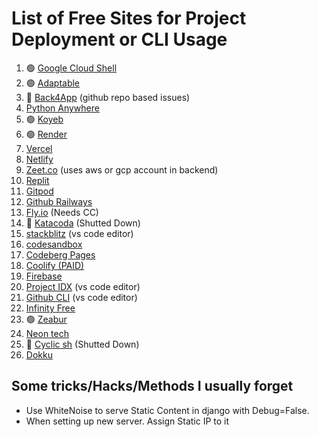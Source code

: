 # List of Free Sites for Project Deployment or CLI Usage

1. 🟢 [Google Cloud Shell](https://shell.cloud.google.com/?show=ide%2Cterminal)
2. 🟢 [Adaptable](https://adaptable.io/app/dashboard#)
3. 🔴 [Back4App](https://dashboard.back4app.com/apps)  (github repo based issues)
4. [Python Anywhere](https://www.pythonanywhere.com/login/)
5. 🟢 [Koyeb](https://app.koyeb.com/)
6. 🟢 [Render](https://dashboard.render.com/)
7. [Vercel](https://vercel.com/)
8. [Netlify](https://app.netlify.com/teams/dhimanparas20/overview)
9. [Zeet.co](https://zeet.co/team-dhimanparas20/console/home)  (uses aws or gcp account in backend)
10. [Replit](https://replit.com/~)
11. [Gitpod](https://gitpod.io/)
12. [Github Railways](https://railway.app/new/github)
13. [Fly.io](https://fly.io/dashboard)  (Needs CC)
14. 🔴 [Katacoda](https://www.katacoda.com/)   (Shutted Down)
15. [stackblitz](https://stackblitz.com/)   (vs code editor)
16. [codesandbox](https://codesandbox.io/dashboard/recent)
17. [Codeberg Pages](https://codeberg.page/)
18. [Coolify (PAID)](https://app.coolify.io/subscription/new)
19. [Firebase](https://firebase.google.com/)
20. [Project IDX](https://idx.google.com/)  (vs code editor)
21. [Github CLI](https://cli.github.com/)  (vs code editor)
22. [Infinity Free](https://infinityfree.net/)
23. 🟢 [Zeabur](https://zeabur.com/pricing)
24. [Neon tech](https://neon.tech/pricing)
25. 🔴 [Cyclic sh](https://www.cyclic.sh/pricing/)   (Shutted Down)
26. [Dokku](https://dokku.com/)


## Some tricks/Hacks/Methods I usually forget

- Use WhiteNoise to serve Static Content in django with Debug=False.
- When setting up new server. Assign Static IP to it 
